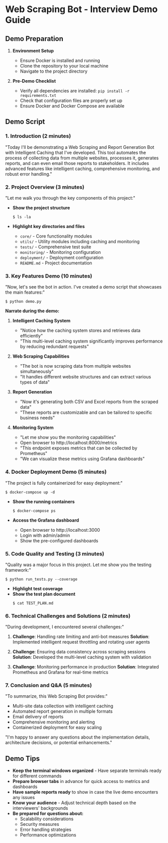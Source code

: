 # Web Scraping Bot - Interview Demo Guide

## Demo Preparation

1. **Environment Setup**
   - Ensure Docker is installed and running
   - Clone the repository to your local machine
   - Navigate to the project directory

2. **Pre-Demo Checklist**
   - Verify all dependencies are installed: `pip install -r requirements.txt`
   - Check that configuration files are properly set up
   - Ensure Docker and Docker Compose are available

## Demo Script

### 1. Introduction (2 minutes)

"Today I'll be demonstrating a Web Scraping and Report Generation Bot with Intelligent Caching that I've developed. This tool automates the process of collecting data from multiple websites, processes it, generates reports, and can even email those reports to stakeholders. It includes advanced features like intelligent caching, comprehensive monitoring, and robust error handling."

### 2. Project Overview (3 minutes)

"Let me walk you through the key components of this project:"

- **Show the project structure**
  ```
  $ ls -la
  ```

- **Highlight key directories and files**
  - `core/` - Core functionality modules
  - `utils/` - Utility modules including caching and monitoring
  - `tests/` - Comprehensive test suite
  - `monitoring/` - Monitoring configuration
  - `deployment/` - Deployment configuration
  - `README.md` - Project documentation

### 3. Key Features Demo (10 minutes)

"Now, let's see the bot in action. I've created a demo script that showcases the main features:"

```
$ python demo.py
```

**Narrate during the demo:**

1. **Intelligent Caching System**
   - "Notice how the caching system stores and retrieves data efficiently"
   - "This multi-level caching system significantly improves performance by reducing redundant requests"

2. **Web Scraping Capabilities**
   - "The bot is now scraping data from multiple websites simultaneously"
   - "It handles different website structures and can extract various types of data"

3. **Report Generation**
   - "Now it's generating both CSV and Excel reports from the scraped data"
   - "These reports are customizable and can be tailored to specific business needs"

4. **Monitoring System**
   - "Let me show you the monitoring capabilities"
   - Open browser to http://localhost:8000/metrics
   - "This endpoint exposes metrics that can be collected by Prometheus"
   - "We can visualize these metrics using Grafana dashboards"

### 4. Docker Deployment Demo (5 minutes)

"The project is fully containerized for easy deployment:"

```
$ docker-compose up -d
```

- **Show the running containers**
  ```
  $ docker-compose ps
  ```

- **Access the Grafana dashboard**
  - Open browser to http://localhost:3000
  - Login with admin/admin
  - Show the pre-configured dashboards

### 5. Code Quality and Testing (3 minutes)

"Quality was a major focus in this project. Let me show you the testing framework:"

```
$ python run_tests.py --coverage
```

- **Highlight test coverage**
- **Show the test plan document**
  ```
  $ cat TEST_PLAN.md
  ```

### 6. Technical Challenges and Solutions (2 minutes)

"During development, I encountered several challenges:"

1. **Challenge**: Handling rate limiting and anti-bot measures
   **Solution**: Implemented intelligent request throttling and rotating user agents

2. **Challenge**: Ensuring data consistency across scraping sessions
   **Solution**: Developed the multi-level caching system with validation

3. **Challenge**: Monitoring performance in production
   **Solution**: Integrated Prometheus and Grafana for real-time metrics

### 7. Conclusion and Q&A (5 minutes)

"To summarize, this Web Scraping Bot provides:"

- Multi-site data collection with intelligent caching
- Automated report generation in multiple formats
- Email delivery of reports
- Comprehensive monitoring and alerting
- Containerized deployment for easy scaling

"I'm happy to answer any questions about the implementation details, architecture decisions, or potential enhancements."

## Demo Tips

- **Keep the terminal windows organized** - Have separate terminals ready for different commands
- **Prepare browser tabs** in advance for quick access to metrics and dashboards
- **Have sample reports ready** to show in case the live demo encounters any issues
- **Know your audience** - Adjust technical depth based on the interviewers' backgrounds
- **Be prepared for questions about:**
  - Scalability considerations
  - Security measures
  - Error handling strategies
  - Performance optimizations